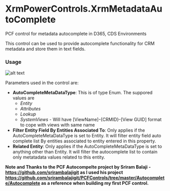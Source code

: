 # XrmPowerControls.XrmMetadataAutoComplete
PCF control for metadata autocomplete in D365, CDS Environments

This control can be used to provide autocomplete functionality for CRM metadata and store them in text fields.

### Usage

![alt text](https://github.com/sabrish/XrmPowerControls.XrmMetadataAutoComplete/blob/master/XrmPowerControls.XrmMetadataAutoComplete.gif?raw=true)

Parameters used in the control are:
* **AutoCompleteMetaDataType**: This is of type Enum. The suppored values are
  * _Entity_
  * _Attributes_
  * _Lookup_
  * _SystemViews_ - Will have [ViewName]-{CRMID}-[View GUID] format to cope with views with same name
* **Filter Entity Field By Entities Associated To**: Only applies if the AutoCompleteMetaDataType is set to Entity. It will filter entity field auto complete list By entities associated to entity entered in this property.
* **Related Entity**: Only applies if the AutoCompleteMetaDataType is set to anything other than Entity. It will filter the autocomplete list to contain only metatadata values related to this entity.



__Note and Thanks to the PCF Autocompelte project by Sriram Balaji - https://github.com/srirambalajigit as I used his project 
https://github.com/srirambalajigit/PCFControls/tree/master/Autocomplete/Autocomplete as a reference when building my first PCF control.__
